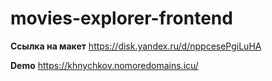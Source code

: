 # movies-explorer-frontend
**Ссылка на макет**
https://disk.yandex.ru/d/nppcesePgiLuHA

**Demo**
https://khnychkov.nomoredomains.icu/
